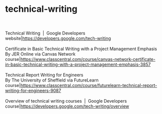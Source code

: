 # technical-writing<br><br>

Technical Writing  |  Google Developers<br>website|https://developers.google.com/tech-writing<br><br>
Certificate in Basic Technical Writing with a Project Management Emphasis<br>By JER Online via Canvas Network<br>course|https://www.classcentral.com/course/canvas-network-certificate-in-basic-technical-writing-with-a-project-management-emphasis-3857<br><br>
Technical Report Writing for Engineers<br>By The University of Sheffield via FutureLearn<br>course|https://www.classcentral.com/course/futurelearn-technical-report-writing-for-engineers-9087<br><br>
Overview of technical writing courses  |  Google Developers<br>course|https://developers.google.com/tech-writing/overview<br><br>
